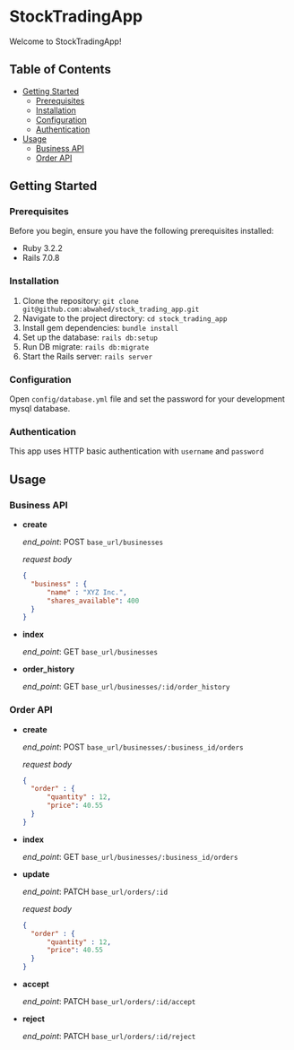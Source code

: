 # StockTradingApp

Welcome to StockTradingApp!

## Table of Contents

- [Getting Started](#getting-started)
    - [Prerequisites](#prerequisites)
    - [Installation](#installation)
    - [Configuration](#configuration)
    - [Authentication](#authentication)
- [Usage](#usage)
  - [Business API](#business-api)
  - [Order API](#order-api)

## Getting Started

### Prerequisites

Before you begin, ensure you have the following prerequisites installed:

- Ruby 3.2.2
- Rails 7.0.8

### Installation

1. Clone the repository: `git clone git@github.com:abwahed/stock_trading_app.git`
2. Navigate to the project directory: `cd stock_trading_app`
3. Install gem dependencies: `bundle install`
4. Set up the database: `rails db:setup`
5. Run DB migrate: `rails db:migrate`
6. Start the Rails server: `rails server`

### Configuration

Open `config/database.yml` file and set the password for your development mysql database.

### Authentication

This app uses HTTP basic authentication with `username` and `password`

## Usage

### Business API
- **create**

  *end_point*: POST `base_url/businesses`

  *request body*
  ```json
  {
    "business" : {
        "name" : "XYZ Inc.",
        "shares_available": 400
    }
  }
  ```
  
- **index**

  *end_point*: GET `base_url/businesses`


- **order_history**

  *end_point*: GET `base_url/businesses/:id/order_history`


### Order API
- **create**

  *end_point*: POST `base_url/businesses/:business_id/orders`

  *request body*
  ```json
  {
    "order" : {
        "quantity" : 12,
        "price": 40.55
    }
  }
  ```
- **index**

  *end_point*: GET `base_url/businesses/:business_id/orders`


- **update**

  *end_point*: PATCH `base_url/orders/:id`

  *request body*
  ```json
  {
    "order" : {
        "quantity" : 12,
        "price": 40.55
    }
  }
  ```

- **accept**

  *end_point*: PATCH `base_url/orders/:id/accept`


- **reject**

  *end_point*: PATCH `base_url/orders/:id/reject`

